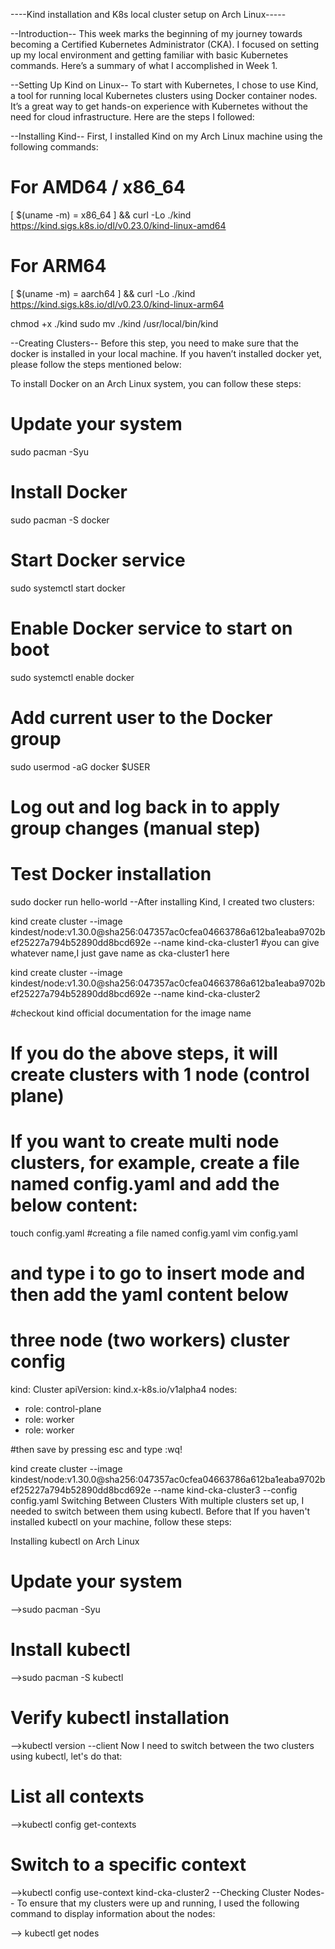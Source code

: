 ----Kind installation and K8s local cluster setup on Arch Linux-----

--Introduction--
This week marks the beginning of my journey towards becoming a Certified Kubernetes Administrator (CKA). I focused on setting up my local environment and getting familiar with basic Kubernetes commands. Here’s a summary of what I accomplished in Week 1.

--Setting Up Kind on Linux--
To start with Kubernetes, I chose to use Kind, a tool for running local Kubernetes clusters using Docker container nodes. It’s a great way to get hands-on experience with Kubernetes without the need for cloud infrastructure. Here are the steps I followed:

--Installing Kind--
First, I installed Kind on my Arch Linux machine using the following commands:

# For AMD64 / x86_64
[ $(uname -m) = x86_64 ] && curl -Lo ./kind https://kind.sigs.k8s.io/dl/v0.23.0/kind-linux-amd64

# For ARM64
[ $(uname -m) = aarch64 ] && curl -Lo ./kind https://kind.sigs.k8s.io/dl/v0.23.0/kind-linux-arm64

chmod +x ./kind
sudo mv ./kind /usr/local/bin/kind

--Creating Clusters--
Before this step, you need to make sure that the docker is installed in your local machine. If you haven’t installed docker yet, please follow the steps mentioned below:

To install Docker on an Arch Linux system, you can follow these steps:

# Update your system
sudo pacman -Syu

# Install Docker
sudo pacman -S docker 

# Start Docker service
sudo systemctl start docker

# Enable Docker service to start on boot
sudo systemctl enable docker

# Add current user to the Docker group
sudo usermod -aG docker $USER

# Log out and log back in to apply group changes (manual step)

# Test Docker installation
sudo docker run hello-world
--After installing Kind, I created two clusters:

kind create cluster --image kindest/node:v1.30.0@sha256:047357ac0cfea04663786a612ba1eaba9702bef25227a794b52890dd8bcd692e
 --name kind-cka-cluster1 #you can give whatever name,I just gave name as cka-cluster1 here

kind create cluster --image kindest/node:v1.30.0@sha256:047357ac0cfea04663786a612ba1eaba9702bef25227a794b52890dd8bcd692e
 --name kind-cka-cluster2

#checkout kind official documentation for the image name
# If you do the above steps, it will create clusters with 1 node (control plane)
# If you want to create multi node clusters, for example, create a file named config.yaml and add the below content:
touch config.yaml #creating a file named config.yaml
vim config.yaml     
# and type i to go to insert mode and then add the yaml content below


# three node (two workers) cluster config
kind: Cluster
apiVersion: kind.x-k8s.io/v1alpha4
nodes:
- role: control-plane
- role: worker
- role: worker

#then save by pressing esc and type :wq!

kind create cluster --image kindest/node:v1.30.0@sha256:047357ac0cfea04663786a612ba1eaba9702bef25227a794b52890dd8bcd692e
 --name kind-cka-cluster3 --config config.yaml
Switching Between Clusters
With multiple clusters set up, I needed to switch between them using kubectl. Before that If you haven't installed kubectl on your machine, follow these steps:

Installing kubectl on Arch Linux
# Update your system
-->sudo pacman -Syu 

# Install kubectl
-->sudo pacman -S kubectl 

# Verify kubectl installation
-->kubectl version --client
Now I need to switch between the two clusters using kubectl, let's do that:

# List all contexts
-->kubectl config get-contexts

# Switch to a specific context
-->kubectl config use-context kind-cka-cluster2 
--Checking Cluster Nodes--
To ensure that my clusters were up and running, I used the following command to display information about the nodes:

--> kubectl get nodes

